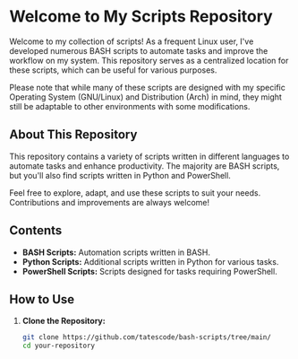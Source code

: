 # Welcome to My Scripts Repository

Welcome to my collection of scripts! As a frequent Linux user, I've developed numerous BASH scripts to automate tasks and improve the workflow on my system. This repository serves as a centralized location for these scripts, which can be useful for various purposes.

Please note that while many of these scripts are designed with my specific Operating System (GNU/Linux) and Distribution (Arch) in mind, they might still be adaptable to other environments with some modifications.

## About This Repository

This repository contains a variety of scripts written in different languages to automate tasks and enhance productivity. The majority are BASH scripts, but you'll also find scripts written in Python and PowerShell. 

Feel free to explore, adapt, and use these scripts to suit your needs. Contributions and improvements are always welcome!

## Contents

- **BASH Scripts:** Automation scripts written in BASH.
- **Python Scripts:** Additional scripts written in Python for various tasks.
- **PowerShell Scripts:** Scripts designed for tasks requiring PowerShell.

## How to Use

1. **Clone the Repository:**
   ```bash
   git clone https://github.com/tatescode/bash-scripts/tree/main/
   cd your-repository

